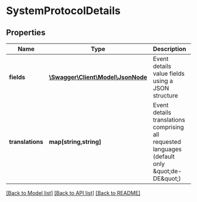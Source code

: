 # SystemProtocolDetails

## Properties
Name | Type | Description | Notes
------------ | ------------- | ------------- | -------------
**fields** | [**\Swagger\Client\Model\JsonNode**](JsonNode.md) | Event details value fields using a JSON structure | [optional] 
**translations** | **map[string,string]** | Event details translations comprising all requested languages (default only \&quot;de-DE\&quot;) | [optional] 

[[Back to Model list]](../README.md#documentation-for-models) [[Back to API list]](../README.md#documentation-for-api-endpoints) [[Back to README]](../README.md)


